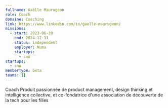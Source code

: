 ```yaml
---
fullname: Gaëlle Maurugeon
role: Coach
domaine: Coaching
link: https://www.linkedin.com/in/gaelle-maurugeon/
missions:
  - start: 2023-06-30
    end: 2024-12-31
    status: independent
    employer: Numa
    startups:
      - snu
startups:
  - snu
memberType: beta
teams: []
---
```

Coach Produit passionnée de product management, design thinking et intelligence collective, et co-fondatrice d'une association de découverte de la tech pour les filles